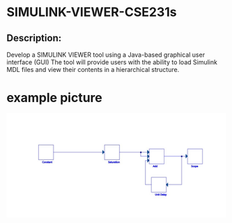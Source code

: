 # SIMULINK-VIEWER-CSE231s

## Description: 
Develop a SIMULINK VIEWER tool using a Java-based graphical user 
interface (GUI) The tool will provide users with the ability to load Simulink MDL files and view their 
contents in a hierarchical structure.












# example picture 
![.](https://github.com/HossamTarek7/SIMULINK-VIEWER-CSE231s/blob/main/Final%20model.jpg)
